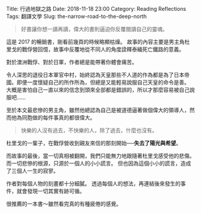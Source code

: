 Title: 行過地獄之路 
Date: 2018-11-18 23:00
Category: Reading Reflections
Tags: 翻譯文學
Slug: the-narrow-road-to-the-deep-north

> 好書讓你想一讀再讀，偉大的書則逼迫你反覆閱讀自己的靈魂。

這是 2017 的暢銷書，剛看前幾頁的時候略顯枯燥。
故事的內容主要是男主角杜里戈的戰俘營回憶，故事中反覆地從不同人的角度詮釋泰緬死亡鐵路的意義。

對於澳洲戰俘、對於日軍，作者總是能帶著你體會痛苦。

令人深思的退役日本軍官中村，始終認為天皇那些不人道的作為都是為了日本帝國。即便一度懷疑自己的所作所為，但總是又能輕易說服自己天皇的命令是善。
大概是害怕自己一直以來的信念到頭來全部都是錯誤的，所以才那麼容易被自己說服吧……

至於本文最悲慘的男主角，雖然他總認為自己是被道德逼著做個偉大的領導人，然而他為同胞做的每件事真的都很偉大。

> 快樂的人沒有過去，不快樂的人，除了過去，什麼也沒有。

杜里戈的一輩子，在戰俘營收到親友來信的那刻開始──**失去了陽光與希望**。

而故事的最後，當一切真相被翻開，我們只能無力地跟隨著杜里戈感受他的悲傷。
而一切悲慘的根源，只源於一個人的小小謊言。
但也因為這個小小的謊言，造成了三個人一生的寂寥。

作者對每個人物的刻畫都十分細膩。
透過每個人的想法，再連結後來發生的事件，就會發現一切其實有跡可循。

很推薦的一本書～雖然看完真的有種疲倦的感覺。